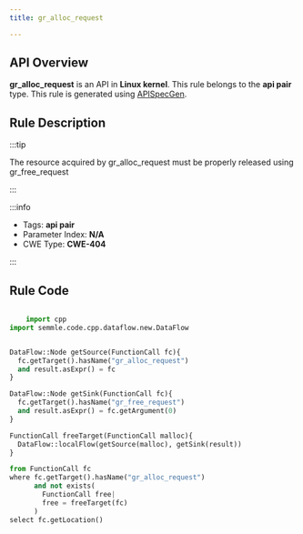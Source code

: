 ```yaml
---
title: gr_alloc_request

---
```



## API Overview
**gr_alloc_request** is an API in **Linux kernel**. This rule belongs to the **api pair** type. This rule is generated using [APISpecGen](../../tools/APISpecGen).
## Rule Description

:::tip

The resource acquired by gr_alloc_request must be properly released using gr_free_request

:::

:::info

- Tags: **api pair**
- Parameter Index: **N/A**
- CWE Type: **CWE-404**

:::

## Rule Code
```python

    import cpp
import semmle.code.cpp.dataflow.new.DataFlow


DataFlow::Node getSource(FunctionCall fc){
  fc.getTarget().hasName("gr_alloc_request")
  and result.asExpr() = fc
}

DataFlow::Node getSink(FunctionCall fc){
  fc.getTarget().hasName("gr_free_request")
  and result.asExpr() = fc.getArgument(0)
}

FunctionCall freeTarget(FunctionCall malloc){
  DataFlow::localFlow(getSource(malloc), getSink(result))
}

from FunctionCall fc
where fc.getTarget().hasName("gr_alloc_request")
      and not exists(
        FunctionCall free| 
        free = freeTarget(fc)
      )
select fc.getLocation()

    
```
